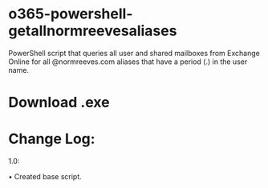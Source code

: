 # o365-powershell-getallnormreevesaliases
PowerShell script that queries all user and shared mailboxes from Exchange Online for all @normreeves.com aliases that have a period (.) in the user name.

Download .exe
=========


Change Log:
============
1.0:

  • Created base script.
